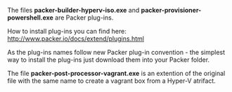 
The files **packer-builder-hyperv-iso.exe** and **packer-provisioner-powershell.exe** are Packer plug-ins. 

How to install plug-ins you can find here: http://www.packer.io/docs/extend/plugins.html

As the plug-ins names follow new Packer plug-in convention - the simplest way to install the plug-ins just download them into your Packer folder.

The file **packer-post-processor-vagrant.exe** is an extention of the original file with the same name to create a vagrant box from a Hyper-V atrifact. 
